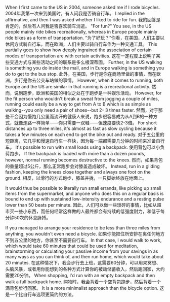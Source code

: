 When I first came to the US in 2004, someone asked me if I rode bicycles. 
2004年我第一次来到美国时，有人问我是否骑自行车。
I replied in the affirmative, and then I was asked whether I liked to ride for fun. 
我的回答是肯定的，然后有人问我是否喜欢骑车消遣。
"For fun?" You see, in the US people mainly ride bikes recreationally, whereas in Europe people mainly ride bikes as a form of transportation. 
“为了好玩？”你看，在美国，人们主要以休闲方式骑自行车，而在欧洲，人们主要以骑自行车作为一种交通工具。
This partially goes to show how deeply ingrained the association of certain modes of transportation are with certain activities. 
这在一定程度上说明了某些交通方式与某些活动之间的联系是多么根深蒂固。
Further, in the US walking is something you do inside the  mall,  and  in  Europe  walking  is  something  you  do  to  get  to  the  bus  stop. 
此外，在美国，步行是你在商场里做的事情，而在欧洲，步行是你去公交车站做的事情。
However, when it comes to running, both Europe and the US are similar in that running is a recreational activity. 
然而，说到跑步，欧洲和美国的相似之处在于跑步是一种娱乐活动。
However, for the fit person who wouldn't break a  sweat  from  jogging  a  couple  of  miles,  running  could  easily  be  a  way  to  get from A to B which is as simple as walking--you only need a pair of shoes--but 2- 3  times  faster. 
然而，对于那些不会因为慢跑几公里而流汗的健康人来说，跑步很容易成为从A到B的一种方式，就像走路一样简单——你只需要一双鞋——但速度要快2-3倍。
For  short  distances  up  to  three  miles,  it's  almost  as  fast  as  slow cycling because it takes a few minutes on each end to get the bike out and ready. 
对于五公里的短距离，它几乎和慢速自行车一样快，因为每一端都需要几分钟的时间来准备自行车。
It's possible to run with small loads using a backpack. 
使用背包可以小负荷跑步。
If the backpack is loaded with  more  than  a  dozen pounds,  however,  normal  running becomes  destructive to the knees. 
然而，如果背包的重量超过5公斤，那么正常跑步会对膝盖造成破坏。
Instead, run in a gliding fashion, keeping the knees close together and always one foot on the ground. 
相反，以滑行的方式跑步，膝盖并拢，一只脚始终放在地面上。

It would thus be possible to literally run small errands, like picking up small items  from  the  supermarket,  and  anyone  who  does  this  on  a  regular  basis  is bound  to  end  up  with  sustained  low-intensity  endurance  and  a  resting  pulse lower than 50 beats per minute. 
因此，人们可以做一些琐碎的事情，比如从超市买一些小东西，而任何经常这样做的人最终都会有持续的低强度耐力，和低于每分钟50次的休息脉搏。

If  you  managed  to  arrange  your  residence  to  be  less  than  three  miles  from anything, you wouldn't even need a bicycle. 
如果你能把住所安排在离任何地方不到五公里的地方，你甚至不需要自行车。
In that case, I would walk to work, which would take 60 minutes that could be used for meditation, brainstorming or calculating your passive income from your savings in as many ways as you can think  of,  and  then  run  home,  which  would  take  about  20  minutes. 
在这种情况下，我会步行去上班，这需要60分钟，可以用来冥想、头脑风暴，或者用你能想到的各种方式计算你的被动储蓄收入，然后跑回家，大约需要20分钟。
When shopping, I'd run with an empty backpack and then walk a full backpack home. 
购物时，我会背着一个空背包跑步，然后背着一个满背包步行回家。
It is a more minimalist approach than the bicycle option.
这是一个比自行车选项更简约的方法。